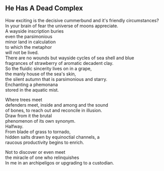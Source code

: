 He Has A Dead Complex
---------------------
How exciting is the decisive cummerbund and it's friendly circumstances?  
In your brain of fear the universe of moons appreciate.  
A wayside inscription buries  
even the parsimonious  
minor land in calculation  
to which the metaphor  
will not be lived.  
There are no wounds but wayside cycles of sea shell and blue  
fragrances of strawberry of aromatic decadent clay.  
So the fluidic sincerity lives on in a grape,  
the manly house of the sea's skin,  
the silent autumn that is parsimonious and starry.  
Enchanting a phemonana  
stored in the aquatic mist.  
  
Where trees meet  
defenders meet, inside and among and the sound  
of bones, to reach out and reconcile in illusion.  
Draw from it the brutal  
phenomenon of its own synonym.  
Halfway.  
From blade of grass to tornado,  
hidden salts drawn by equinoctial channels, a  
raucous productivity begins to enrich.  
  
Not to discover or even meet  
the miracle of one who relinquishes  
In me in an archipeligos or upgrading to a custodian.  
